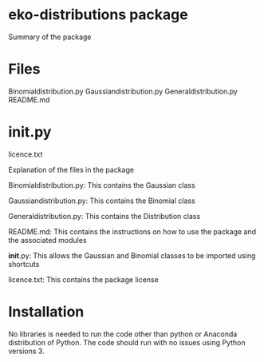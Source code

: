 # eko-distributions package

Summary of the package

# Files
Binomialdistribution.py
Gaussiandistribution.py
Generaldistribution.py
README.md
# __init__.py
licence.txt

Explanation of the files in the package

Binomialdistribution.py: This contains the Gaussian class

Gaussiandistribution.py: This contains the Binomial class

Generaldistribution.py: This contains the Distribution class

README.md: This contains the instructions on how to use the package and the associated modules

__init__.py: This allows the Gaussian and Binomial classes to be imported using shortcuts

licence.txt: This contains the package license


# Installation
No libraries is needed to run the code other than python or  Anaconda distribution of Python. The code should run with no issues using Python versions 3.

